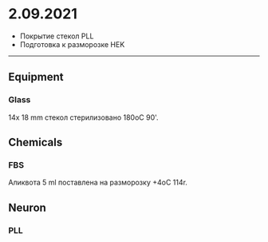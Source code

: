 2.09.2021
==========

- Покрытие стекол PLL
- Подготовка к разморозке HEK

---

## Equipment
### Glass
14x 18 mm стекол стерилизовано 180oC 90'.

## Chemicals
### FBS
Аликвота 5 ml поставлена на разморозку +4oC 114r.

## Neuron
### PLL